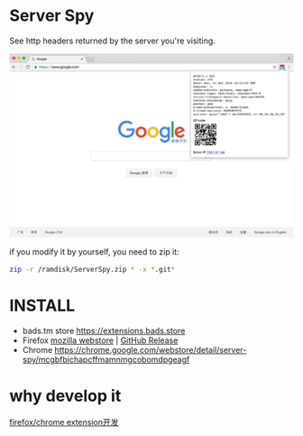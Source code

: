 # Server Spy

See http headers returned by the server you're visiting.

![server-spy](https://github.com/100apps/gfzj.us/raw/gh-pages/images/server-spy.png)

if you modify it by yourself, you need to zip it:

```bash
zip -r /ramdisk/ServerSpy.zip * -x *.git*
```

# INSTALL

- bads.tm store <https://extensions.bads.store>
- Firefox [mozilla webstore](https://addons.mozilla.org/en-US/firefox/addon/server-spy2/) |  [GitHub Release](https://github.com/dw5/ServerSpy-Extension/releases/latest)
- Chrome <https://chrome.google.com/webstore/detail/server-spy/mcgbfbichapcffmamnmgcobomdpgeagf>


# why develop it

[firefox/chrome extension开发](http://www.gfzj.us/2016/10/01/publish-firefox-chrome-webextension.html)
